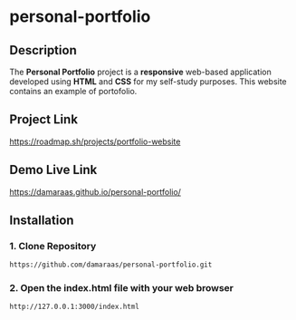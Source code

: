 # personal-portfolio

## Description
The **Personal Portfolio** project is a **responsive** web-based application developed using **HTML** and **CSS** for my self-study purposes. This website contains an example of portofolio.

## Project Link
https://roadmap.sh/projects/portfolio-website

## Demo Live Link
https://damaraas.github.io/personal-portfolio/

## Installation
### 1. Clone Repository
```sh
https://github.com/damaraas/personal-portfolio.git
```

### 2. Open the index.html file with your web browser
```sh
http://127.0.0.1:3000/index.html
```
